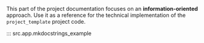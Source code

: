 This part of the project documentation focuses on
an **information-oriented** approach. Use it as a
reference for the technical implementation of the
`project_template` project code.

::: src.app.mkdocstrings_example
